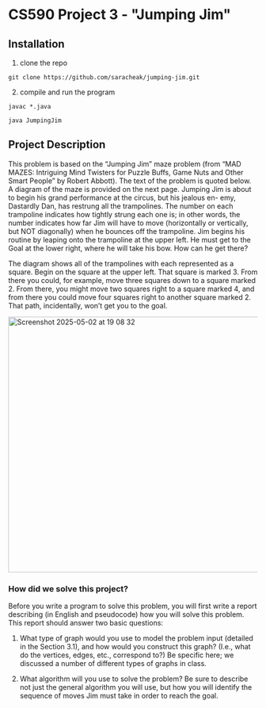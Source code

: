 # CS590 Project 3 - "Jumping Jim"

## Installation
1. clone the repo
```
git clone https://github.com/saracheak/jumping-jim.git
```

2. compile and run the program
```
javac *.java

java JumpingJim
```

## Project Description
This problem is based on the “Jumping Jim” maze problem (from “MAD MAZES: Intriguing
Mind Twisters for Puzzle Buffs, Game Nuts and Other Smart People” by Robert Abbott). The
text of the problem is quoted below. A diagram of the maze is provided on the next page.
Jumping Jim is about to begin his grand performance at the circus, but his jealous en-
emy, Dastardly Dan, has restrung all the trampolines. The number on each trampoline
indicates how tightly strung each one is; in other words, the number indicates how far
Jim will have to move (horizontally or vertically, but NOT diagonally) when he bounces
off the trampoline. Jim begins his routine by leaping onto the trampoline at the upper
left. He must get to the Goal at the lower right, where he will take his bow. How can
he get there?

The diagram shows all of the trampolines with each represented as a square. Begin
on the square at the upper left. That square is marked 3. From there you could, for
example, move three squares down to a square marked 2. From there, you might move
two squares right to a square marked 4, and from there you could move four squares
right to another square marked 2. That path, incidentally, won’t get you to the goal.

<img width="516" alt="Screenshot 2025-05-02 at 19 08 32" src="https://github.com/user-attachments/assets/cec291e8-28b1-48d6-80bf-d3c5e9d5610b" />

### How did we solve this project? 
Before you write a program to solve this problem, you will first write a report describing (in English
and pseudocode) how you will solve this problem. This report should answer two basic questions:
1. What type of graph would you use to model the problem input (detailed in the Section 3.1),
and how would you construct this graph? (I.e., what do the vertices, edges, etc., correspond
to?) Be specific here; we discussed a number of different types of graphs in class.


2. What algorithm will you use to solve the problem? Be sure to describe not just the general
algorithm you will use, but how you will identify the sequence of moves Jim must take in
order to reach the goal.
